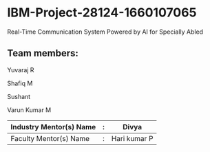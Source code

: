 # IBM-Project-28124-1660107065
Real-Time Communication System Powered by AI for Specially Abled
## Team members:

Yuvaraj R

Shafiq M

Sushant

Varun Kumar M


| Industry Mentor(s) Name | : | Divya                       |
| ----------------------- | - | --------------------------- |
| Faculty Mentor(s) Name  | : | Hari kumar P            |
